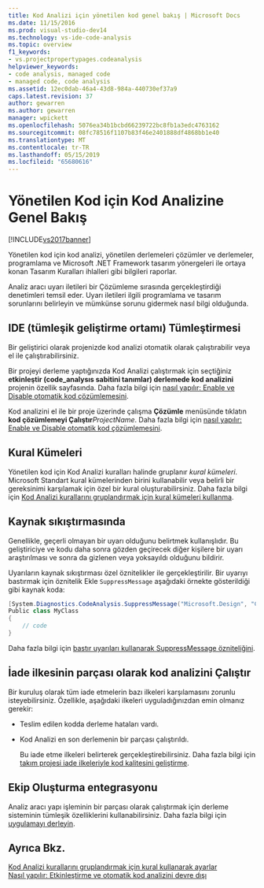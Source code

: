 ```yaml
---
title: Kod Analizi için yönetilen kod genel bakış | Microsoft Docs
ms.date: 11/15/2016
ms.prod: visual-studio-dev14
ms.technology: vs-ide-code-analysis
ms.topic: overview
f1_keywords:
- vs.projectpropertypages.codeanalysis
helpviewer_keywords:
- code analysis, managed code
- managed code, code analysis
ms.assetid: 12ec0dab-46a4-43d8-984a-440730ef37a9
caps.latest.revision: 37
author: gewarren
ms.author: gewarren
manager: wpickett
ms.openlocfilehash: 5076ea34b1bcbd66239722bc8fb1a3edc4763162
ms.sourcegitcommit: 08fc78516f1107b83f46e2401888df4868bb1e40
ms.translationtype: MT
ms.contentlocale: tr-TR
ms.lasthandoff: 05/15/2019
ms.locfileid: "65680616"
---
```

# <a name="code-analysis-for-managed-code-overview"></a>Yönetilen Kod için Kod Analizine Genel Bakış
[!INCLUDE[vs2017banner](../includes/vs2017banner.md)]

Yönetilen kod için kod analizi, yönetilen derlemeleri çözümler ve derlemeler, programlama ve Microsoft .NET Framework tasarım yönergeleri ile ortaya konan Tasarım Kuralları ihlalleri gibi bilgileri raporlar.  
  
 Analiz aracı uyarı iletileri bir Çözümleme sırasında gerçekleştirdiği denetimleri temsil eder. Uyarı iletileri ilgili programlama ve tasarım sorunlarını belirleyin ve mümkünse sorunu gidermek nasıl bilgi olduğunda.  
  
## <a name="ide-integrated-development-environment-integration"></a>IDE (tümleşik geliştirme ortamı) Tümleştirmesi  
 Bir geliştirici olarak projenizde kod analizi otomatik olarak çalıştırabilir veya el ile çalıştırabilirsiniz.  
  
 Bir projeyi derleme yaptığınızda Kod Analizi çalıştırmak için seçtiğiniz **etkinleştir (code_analysıs sabitini tanımlar) derlemede kod analizini** projenin özellik sayfasında. Daha fazla bilgi için [nasıl yapılır: Enable ve Disable otomatik kod çözümlemesini](../code-quality/how-to-enable-and-disable-automatic-code-analysis-for-managed-code.md).  
  
 Kod analizini el ile bir proje üzerinde çalışma **Çözümle** menüsünde tıklatın **kod çözümlemeyi Çalıştır**_ProjectName_. Daha fazla bilgi için [nasıl yapılır: Enable ve Disable otomatik kod çözümlemesini](../code-quality/how-to-enable-and-disable-automatic-code-analysis-for-managed-code.md).  
  
## <a name="rule-sets"></a>Kural Kümeleri  
 Yönetilen kod için Kod Analizi kuralları halinde gruplanır *kural kümeleri*. Microsoft Standart kural kümelerinden birini kullanabilir veya belirli bir gereksinimi karşılamak için özel bir kural oluşturabilirsiniz. Daha fazla bilgi için [Kod Analizi kurallarını gruplandırmak için kural kümeleri kullanma](../code-quality/using-rule-sets-to-group-code-analysis-rules.md).  
  
## <a name="in-source-suppression"></a>Kaynak sıkıştırmasında  
 Genellikle, geçerli olmayan bir uyarı olduğunu belirtmek kullanışlıdır. Bu geliştiriciye ve kodu daha sonra gözden geçirecek diğer kişilere bir uyarı araştırılması ve sonra da gizlenen veya yoksayıldı olduğunu bildirir.  
  
 Uyarıların kaynak sıkıştırması özel öznitelikler ile gerçekleştirilir. Bir uyarıyı bastırmak için öznitelik Ekle `SuppressMessage` aşağıdaki örnekte gösterildiği gibi kaynak koda:  
  
 ```csharp
 [System.Diagnostics.CodeAnalysis.SuppressMessage("Microsoft.Design", "CA1039:ListsAreStrongTyped")]
 Public class MyClass
 {
     // code
 }
 ```
  
 Daha fazla bilgi için [bastır uyarıları kullanarak SuppressMessage özniteliğini](../code-quality/suppress-warnings-by-using-the-suppressmessage-attribute.md).  
  
## <a name="run-code-analysis-as-part-of-check-in-policy"></a>İade ilkesinin parçası olarak kod analizini Çalıştır  
 Bir kuruluş olarak tüm iade etmelerin bazı ilkeleri karşılamasını zorunlu isteyebilirsiniz. Özellikle, aşağıdaki ilkeleri uyguladığınızdan emin olmanız gerekir:  
  
- Teslim edilen kodda derleme hataları vardı.  
  
- Kod Analizi en son derlemenin bir parçası çalıştırıldı.  
  
  Bu iade etme ilkeleri belirterek gerçekleştirebilirsiniz. Daha fazla bilgi için [takım projesi iade ilkeleriyle kod kalitesini geliştirme](../code-quality/enhancing-code-quality-with-team-project-check-in-policies.md).  
  
## <a name="team-build-integration"></a>Ekip Oluşturma entegrasyonu  
 Analiz aracı yapı işleminin bir parçası olarak çalıştırmak için derleme sisteminin tümleşik özelliklerini kullanabilirsiniz. Daha fazla bilgi için [uygulamayı derleyin](https://msdn.microsoft.com/library/a971b0f9-7c28-479d-a37b-8fd7e27ef692).  
  
## <a name="see-also"></a>Ayrıca Bkz.  
 [Kod Analizi kurallarını gruplandırmak için kural kullanarak ayarlar](../code-quality/using-rule-sets-to-group-code-analysis-rules.md)   
 [Nasıl yapılır: Etkinleştirme ve otomatik kod analizini devre dışı](../code-quality/how-to-enable-and-disable-automatic-code-analysis-for-managed-code.md)
